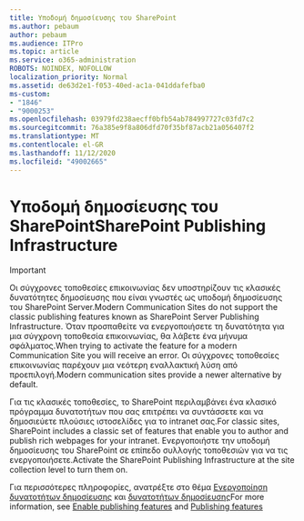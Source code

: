 ```yaml
---
title: Υποδομή δημοσίευσης του SharePoint
ms.author: pebaum
author: pebaum
ms.audience: ITPro
ms.topic: article
ms.service: o365-administration
ROBOTS: NOINDEX, NOFOLLOW
localization_priority: Normal
ms.assetid: de63d2e1-f053-40ed-ac1a-041ddafefba0
ms-custom:
- "1846"
- "9000253"
ms.openlocfilehash: 03979fd238aecff0bfb54ab784997727c03fd7c2
ms.sourcegitcommit: 76a385e9f8a806dfd70f35bf87acb21a056407f2
ms.translationtype: MT
ms.contentlocale: el-GR
ms.lasthandoff: 11/12/2020
ms.locfileid: "49002665"
---
```

# <a name="sharepoint-publishing-infrastructure"></a><span data-ttu-id="7f149-102">Υποδομή δημοσίευσης του SharePoint</span><span class="sxs-lookup"><span data-stu-id="7f149-102">SharePoint Publishing Infrastructure</span></span>

> [!IMPORTANT]
> <span data-ttu-id="7f149-103">Οι σύγχρονες τοποθεσίες επικοινωνίας δεν υποστηρίζουν τις κλασικές δυνατότητες δημοσίευσης που είναι γνωστές ως υποδομή δημοσίευσης του SharePoint Server.</span><span class="sxs-lookup"><span data-stu-id="7f149-103">Modern Communication Sites do not support the classic publishing features known as SharePoint Server Publishing Infrastructure.</span></span> <span data-ttu-id="7f149-104">Όταν προσπαθείτε να ενεργοποιήσετε τη δυνατότητα για μια σύγχρονη τοποθεσία επικοινωνίας, θα λάβετε ένα μήνυμα σφάλματος.</span><span class="sxs-lookup"><span data-stu-id="7f149-104">When trying to activate the feature for a modern Communication Site you will receive an error.</span></span> <span data-ttu-id="7f149-105">Οι σύγχρονες τοποθεσίες επικοινωνίας παρέχουν μια νεότερη εναλλακτική λύση από προεπιλογή.</span><span class="sxs-lookup"><span data-stu-id="7f149-105">Modern communication sites provide a newer alternative by default.</span></span>

<span data-ttu-id="7f149-106">Για τις κλασικές τοποθεσίες, το SharePoint περιλαμβάνει ένα κλασικό πρόγραμμα δυνατοτήτων που σας επιτρέπει να συντάσσετε και να δημοσιεύετε πλούσιες ιστοσελίδες για το intranet σας.</span><span class="sxs-lookup"><span data-stu-id="7f149-106">For classic sites, SharePoint includes a classic set of features that enable you to author and publish rich webpages for your intranet.</span></span> <span data-ttu-id="7f149-107">Ενεργοποιήστε την υποδομή δημοσίευσης του SharePoint σε επίπεδο συλλογής τοποθεσιών για να τις ενεργοποιήσετε.</span><span class="sxs-lookup"><span data-stu-id="7f149-107">Activate the SharePoint Publishing Infrastructure at the site collection level to turn them on.</span></span>

<span data-ttu-id="7f149-108">Για περισσότερες πληροφορίες, ανατρέξτε στο θέμα [Ενεργοποίηση δυνατοτήτων δημοσίευσης](https://support.office.com/article/Enable-publishing-features-479677A6-8B33-4AC7-907D-071C1C7E4518) και [δυνατοτήτων δημοσίευσης](https://support.office.com/article/Features-enabled-in-a-SharePoint-Online-publishing-site-3AB3810C-3C2C-4361-9D0E-0CBE666EA0B0?wt.mc_id=O365_Portal_MMaven#__toc336865553)</span><span class="sxs-lookup"><span data-stu-id="7f149-108">For more information, see [Enable publishing features](https://support.office.com/article/Enable-publishing-features-479677A6-8B33-4AC7-907D-071C1C7E4518) and [Publishing features](https://support.office.com/article/Features-enabled-in-a-SharePoint-Online-publishing-site-3AB3810C-3C2C-4361-9D0E-0CBE666EA0B0?wt.mc_id=O365_Portal_MMaven#__toc336865553)</span></span>

